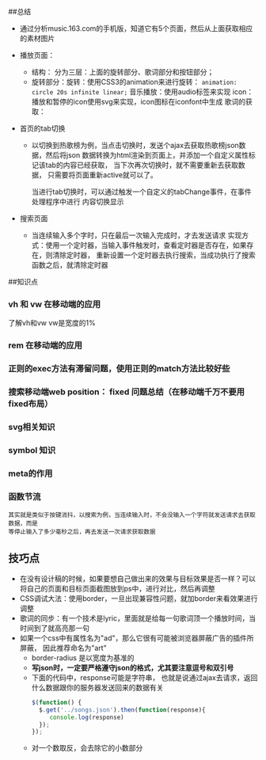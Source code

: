 ##总结
- 通过分析music.163.com的手机版，知道它有5个页面，然后从上面获取相应的素材图片
- 播放页面：
  - 结构： 分为三层：上面的旋转部分、歌词部分和按钮部分；
  - 旋转部分：旋转：使用CSS3的animation来进行旋转： `animation: circle 20s infinite linear;`
             音乐播放：使用audio标签来实现
             icon：播放和暂停的icon使用svg来实现，icon图标在iconfont中生成
    歌词的获取：
- 首页的tab切换
  - 以切换到热歌榜为例，当点击切换时，发送个ajax去获取热歌榜json数据，然后将json
    数据转换为html渲染到页面上，并添加一个自定义属性标记该tab的内容已经获取，
    当下次再次切换时，就不需要重新去获取数据， 只需要将页面重新active就可以了。

    当进行tab切换时，可以通过触发一个自定义的tabChange事件，在事件处理程序中进行
    内容切换显示

- 搜索页面
  - 当连续输入多个字时，只在最后一次输入完成时，才去发送请求
    实现方式：使用一个定时器，当输入事件触发时，查看定时器是否存在，如果存在，则清除定时器，
           重新设置一个定时器去执行搜索，当成功执行了搜索函数之后，就清除定时器





##知识点
### vh 和 vw  在移动端的应用
了解vh和vw
vw是宽度的1%

### rem   在移动端的应用

### 正则的exec方法有滞留问题，使用正则的match方法比较好些

### 搜索移动端web  position： fixed  问题总结（**在移动端千万不要用fixed布局**）

### svg相关知识

### symbol 知识

### meta的作用

### 函数节流
    其实就是类似于按键消抖，以搜索为例，当连续输入时，不会没输入一个字符就发送请求去获取数据，而是
    等停止输入了多少毫秒之后，再去发送一次请求获取数据

###

## 技巧点
- 在没有设计稿的时候，如果要想自己做出来的效果与目标效果是否一样？可以将自己的页面和目标页面截图放到ps中，进行对比，然后再调整
- CSS调试大法：使用border，一旦出现兼容性问题，就加border来看效果进行调整
- 歌词的同步：有一个技术是lyric，里面就是给每一句歌词顶一个播放时间，当时间到了就高亮那一句
- 如果一个css中有属性名为"ad"，那么它很有可能被浏览器屏蔽广告的插件所屏蔽，
  因此推荐命名为"art"
  - border-radius 是以宽度为基准的
  - **写json时，一定要严格遵守json的格式，尤其要注意逗号和双引号**
  - 下面的代码中，response可能是字符串， 也就是说通过ajax去请求，返回什么数据跟你的服务器发送回来的数据有关
    ```js
    $(function() {
      $.get('../songs.json').then(function(response){
         console.log(response)
      });
    });
    ```
  - 对一个数取反，会去除它的小数部分
